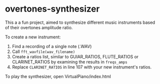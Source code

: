 # overtones-synthesizer

This a a fun project, aimed to synthesize different music instruments based of their overtones amplitude ratio.

To create a new instrument:
1. Find a recording of a single note (.WAV)
2. Call `fft_wavfile(wav_filename)`
3. Create a ratios list, similar to GUIAR_RATIOS, FLUTE_RATIOS or CLARINET_RATIOS by examining the results in `freqs_amps`
4. Replace `CLARINET_RATIOS` in line 107 with your new instrument's ratios.

To play the synthesizer, open VirtualPiano/index.html

